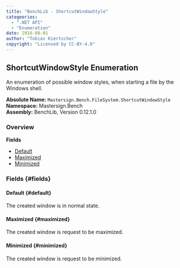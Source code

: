 ```yaml
---
title: "BenchLib - ShortcutWindowStyle"
categeories:
  - ".NET API"
  - "Enumeration"
date: 2016-08-01
author: "Tobias Kiertscher"
copyright: "Licensed by CC-BY-4.0"
---
```


## ShortcutWindowStyle Enumeration
An enumeration of possible window styles, when starting a file by the Windows shell. 

**Absolute Name:** `Mastersign.Bench.FileSystem.ShortcutWindowStyle`  
**Namespace:** Mastersign.Bench  
**Assembly:** BenchLib, Version 0.12.1.0



### Overview
**Fields**

* [Default](#default)
* [Maximized](#maximized)
* [Minimized](#minimized)

### Fields {#fields}

#### Default {#default}
The created window is in normal state. 

#### Maximized {#maximized}
The created window is request to be maximized. 

#### Minimized {#minimized}
The created window is request to be minimized. 

